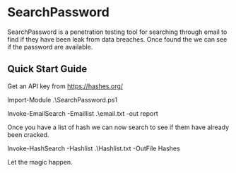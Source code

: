 # SearchPassword

SearchPassword is a penetration testing tool for searching through email to find if they have been leak from data breaches. Once found the we can see if the password are available.

## Quick Start Guide

Get an API key from https://hashes.org/

Import-Module .\SearchPassword.ps1

Invoke-EmailSearch -Emaillist .\email.txt -out report

Once you have a list of hash we can now search to see if them have already been cracked.

Invoke-HashSearch -Hashlist .\Hashlist.txt -OutFile Hashes

Let the magic happen.